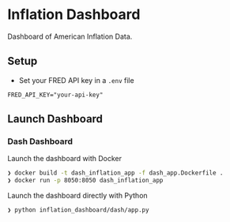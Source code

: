 # Inflation Dashboard

Dashboard of American Inflation Data.

## Setup

- Set your FRED API key in a `.env` file

```
FRED_API_KEY="your-api-key"
```

## Launch Dashboard

### Dash Dashboard

Launch the dashboard with Docker

```bash
❯ docker build -t dash_inflation_app -f dash_app.Dockerfile .
❯ docker run -p 8050:8050 dash_inflation_app
```

Launch the dashboard directly with Python

```bash
❯ python inflation_dashboard/dash/app.py
```